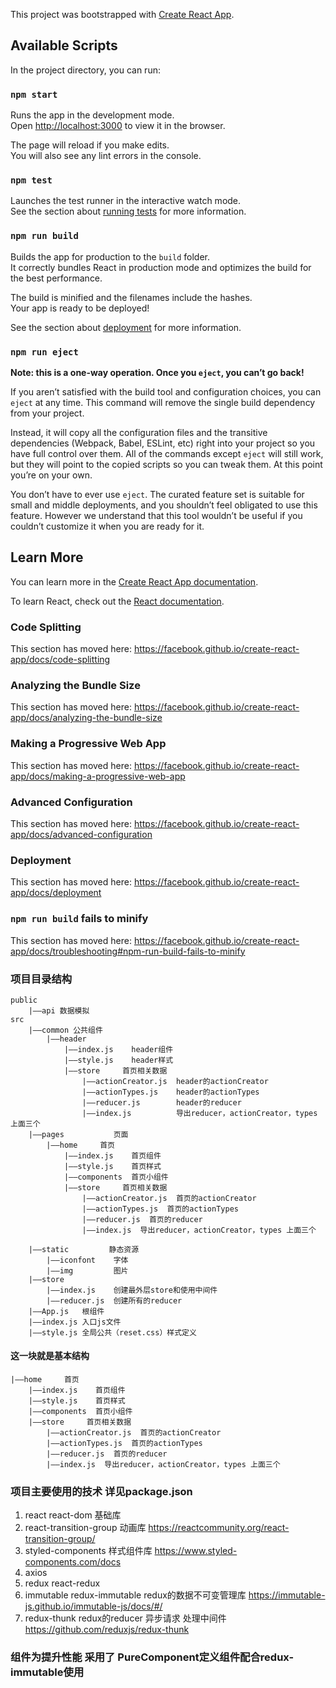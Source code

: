 <!--
 * @Description: 
 * @Author: xwl
 * @Date: 2019-05-26 08:25:07
 * @LastEditors: xwl
 * @LastEditTime: 2019-06-03 09:19:21
 -->
This project was bootstrapped with [Create React App](https://github.com/facebook/create-react-app).

## Available Scripts

In the project directory, you can run:

### `npm start`

Runs the app in the development mode.<br>
Open [http://localhost:3000](http://localhost:3000) to view it in the browser.

The page will reload if you make edits.<br>
You will also see any lint errors in the console.

### `npm test`

Launches the test runner in the interactive watch mode.<br>
See the section about [running tests](https://facebook.github.io/create-react-app/docs/running-tests) for more information.

### `npm run build`

Builds the app for production to the `build` folder.<br>
It correctly bundles React in production mode and optimizes the build for the best performance.

The build is minified and the filenames include the hashes.<br>
Your app is ready to be deployed!

See the section about [deployment](https://facebook.github.io/create-react-app/docs/deployment) for more information.

### `npm run eject`

**Note: this is a one-way operation. Once you `eject`, you can’t go back!**

If you aren’t satisfied with the build tool and configuration choices, you can `eject` at any time. This command will remove the single build dependency from your project.

Instead, it will copy all the configuration files and the transitive dependencies (Webpack, Babel, ESLint, etc) right into your project so you have full control over them. All of the commands except `eject` will still work, but they will point to the copied scripts so you can tweak them. At this point you’re on your own.

You don’t have to ever use `eject`. The curated feature set is suitable for small and middle deployments, and you shouldn’t feel obligated to use this feature. However we understand that this tool wouldn’t be useful if you couldn’t customize it when you are ready for it.

## Learn More

You can learn more in the [Create React App documentation](https://facebook.github.io/create-react-app/docs/getting-started).

To learn React, check out the [React documentation](https://reactjs.org/).

### Code Splitting

This section has moved here: https://facebook.github.io/create-react-app/docs/code-splitting

### Analyzing the Bundle Size

This section has moved here: https://facebook.github.io/create-react-app/docs/analyzing-the-bundle-size

### Making a Progressive Web App

This section has moved here: https://facebook.github.io/create-react-app/docs/making-a-progressive-web-app

### Advanced Configuration

This section has moved here: https://facebook.github.io/create-react-app/docs/advanced-configuration

### Deployment

This section has moved here: https://facebook.github.io/create-react-app/docs/deployment

### `npm run build` fails to minify

This section has moved here: https://facebook.github.io/create-react-app/docs/troubleshooting#npm-run-build-fails-to-minify

### 项目目录结构
    public
        |——api 数据模拟
	src
		|——common 公共组件
			|——header
				|——index.js    header组件
				|——style.js    header样式
				|——store  	 首页相关数据
					|——actionCreator.js  header的actionCreator
					|——actionTypes.js    header的actionTypes
					|——reducer.js        header的reducer
					|——index.js          导出reducer，actionCreator，types 上面三个
		|——pages		   页面
			|——home		首页
				|——index.js    首页组件
				|——style.js    首页样式
				|——components  首页小组件
				|——store  	 首页相关数据
					|——actionCreator.js  首页的actionCreator
					|——actionTypes.js  首页的actionTypes
					|——reducer.js  首页的reducer
					|——index.js  导出reducer，actionCreator，types 上面三个

		|——static		  静态资源
			|——iconfont    字体
			|——img  	   图片
		|——store
			|——index.js    创建最外层store和使用中间件
			|——reducer.js  创建所有的reducer 
		|——App.js   根组件
		|——index.js 入口js文件
		|——style.js 全局公共（reset.css）样式定义


#### 这一块就是基本结构
```
|——home		首页
	|——index.js    首页组件
	|——style.js    首页样式
	|——components  首页小组件
	|——store  	 首页相关数据
		|——actionCreator.js  首页的actionCreator
		|——actionTypes.js  首页的actionTypes
		|——reducer.js  首页的reducer
		|——index.js  导出reducer，actionCreator，types 上面三个
```

### 项目主要使用的技术 详见package.json
1. react react-dom 基础库
2. react-transition-group 动画库   https://reactcommunity.org/react-transition-group/
3. styled-components 样式组件库    https://www.styled-components.com/docs
4. axios
5. redux react-redux
6. immutable redux-immutable redux的数据不可变管理库   https://immutable-js.github.io/immutable-js/docs/#/
7. redux-thunk redux的reducer 异步请求 处理中间件 https://github.com/reduxjs/redux-thunk

### 组件为提升性能 采用了 PureComponent定义组件配合redux-immutable使用

